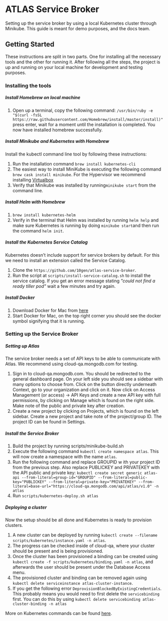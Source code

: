 # ATLAS Service Broker
Setting up the service broker by using a local Kubernetes cluster through Minikube. This guide is meant for demo purposes, and the docs team.

## Getting Started
These instructions are split in two parts. One for installing all the necessary tools and the other for running it. After following all the steps, the project is up and running on your local machine for development and testing purposes. 

### Installing the tools

##### Install Homebrew on local machine
1. Open up a terminal, copy the following command: `/usr/bin/ruby -e "$(curl -fsSL https://raw.githubusercontent.com/Homebrew/install/master/install)"` 
press enter, wait for a moment until the installation is completed. You now have installed homebrew successfully.

##### Install Minikube and Kubernetes with Homebrew
Install the kubectl command line tool by following these instructions:
1. Run the installation command `brew install kubernetes-cli`
2. The easiest way to install MiniKube is executing the following command `brew cask install minikube`. For the Hypervisor we recommend installing [Virtualbox](https://www.virtualbox.org/wiki/Downloads)
3. Verify that Minikube was installed by running`minikube start` from the command line.
##### Install Helm with Homebrew
1. `brew install kubernetes-helm`
3. Verify in the terminal that Helm was installed by running `helm help` and
make sure Kubernetes is running by doing `minikube start`and then run the command `helm init`.

##### Install the Kubernetes Service Catalog 
Kubernetes doesn’t include support for service brokers by default. For this we need to install an extension called the Service Catalog.

1. Clone the `https://github.com/10gen/atlas-service-broker`.
2. Run the script at `scripts/install-service-catalog.sh` to install the service catalog. If you get an error message stating _"could not find a ready tiller pod"_ wait a few minutes and try again.

##### Install Docker
1. Download Docker for Mac from [here](https://download.docker.com/mac/stable/Docker.dmg)
2. Start Docker for Mac, on the top right corner you should see the docker symbol signifying that it is running.


### Setting up the Service Broker

##### Setting up Atlas
The service broker needs a set of API keys to be able to communicate with Atlas. We recommend using cloud-qa.mongodb.com for testing.

1. Sign in to cloud-qa.mongodb.com. You should be redirected to the general dashboard page. On your left side you should see a sidebar with many options to choose from. Click on the button directly underneath Context, go to your organization and click on it. Now click on Access Management (or access) -> API Keys and create a new API key with full permissions, by clicking on Manage which is found on the right side. Make note of the public and private key after creation.
2. Create a new project by clicking on Projects, which is found on the left sidebar. Create a new project and take note of the project/group ID. The project ID can be found in Settings.

##### Install the Service Broker
1. Build the project by running scripts/minikube-build.sh
2. Execute the following command `kubectl create namespace atlas`. This will now create a namespace with the name `atlas`.
3. Run the following command and replace GROUPID w ith your project ID from the previous step. Also replace PUBLICKEY and PRIVATEKEY with the API public and private key:
`kubectl create secret generic atlas-api --from-literal=group-id="GROUPID" --from-literal=public-key="PUBLICKEY" --from-literal=private-key="PRIVATEKEY" --from-literal=base-url="https://cloud-qa.mongodb.com/api/atlas/v1.0" -n atlas`
4. Run `scripts/kubernetes-deploy.sh atlas`

##### Deploying a cluster
Now the setup should be all done and Kubernetes is ready to provision clusters.
1. A new cluster can be deployed by running `kubectl create --filename scripts/kubernetes/instance.yaml -n atlas`.
2. The progress can be checked inside of cloud-qa, where your cluster should be present and is being provisioned.
3. Once the cluster has been provisioned a binding can be created using `kubectl create -f scripts/kubernetes/binding.yaml -n atlas`, and afterwards the user should be present under the Database Access menu.
4. The provisioned cluster and binding can be removed again using `kubectl delete serviceinstance atlas-cluster-instance`. 
5. If you get the following error `DeprovisionBlockedByExistingCredentials`. This probably means you would need to first delete the `servicebinding` first. You can do this by using `kubectl delete servicebinding atlas-cluster-binding -n atlas`

More on Kubernetes commands can be found [here](https://kubernetes.io/docs/reference/generated/kubectl/kubectl-commands).
